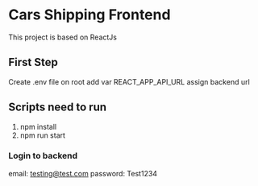 # Cars Shipping Frontend 

This project is based on ReactJs

## First Step

Create .env file on root 
add var REACT_APP_API_URL
assign backend url

## Scripts need to run

1. npm install
2. npm run start

### Login to backend

email: testing@test.com
password: Test1234